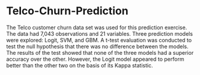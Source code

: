 # Telco-Churn-Prediction
The Telco customer churn data set was used for this prediction exercise. The data had 7,043 observations and 21 variables. Three prediction models were explored: Logit, SVM, and GBM.
A t-test evaluation was conducted to test the null hypothesis that there was no difference between the models. The results of the test showed that none of the three models had a superior accuracy over the other. However, the Logit model appeared to perform better than the other two on the basis of its Kappa statistic. 
